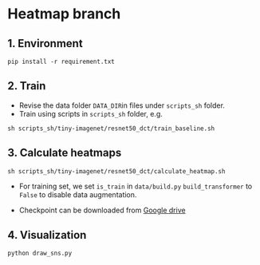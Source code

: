 # Heatmap branch

## 1. Environment
```
pip install -r requirement.txt
```

## 2. Train
* Revise the data folder ```DATA_DIR```in files under ```scripts_sh``` folder.
* Train using scripts in ```scripts_sh``` folder, e.g.
```
sh scripts_sh/tiny-imagenet/resnet50_dct/train_baseline.sh
```

## 3. Calculate heatmaps
```
sh scripts_sh/tiny-imagenet/resnet50_dct/calculate_heatmap.sh
```
* For training set, we set ```is_train``` in ```data/build.py``` ```build_transformer``` to ```False``` to disable data augmentation. 


* Checkpoint can be downloaded from [Google drive](https://drive.google.com/file/d/1igQAH-pTN8ieh0akgp2Khwt-SNj0mDWq/view?usp=sharing)

## 4. Visualization
```
python draw_sns.py
```
